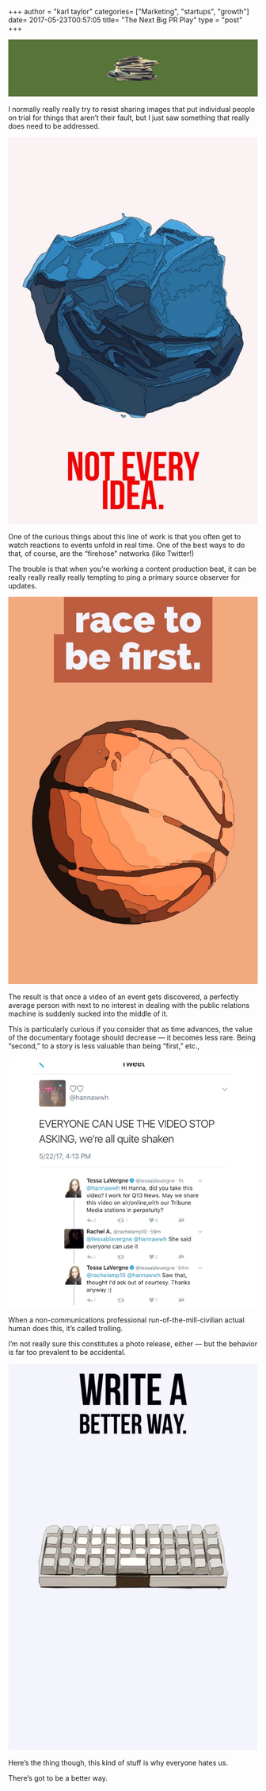 +++
author = "karl taylor"
categories= ["Marketing", "startups", "growth"]
date= 2017-05-23T00:57:05
title= "The Next Big PR Play"
type = "post"
+++

  ![](https://raw.githubusercontent.com/karljtaylor/kjt/blog/content/assets/3eeac-1jl6bcs89solupc9nfekggq.png)  


 I normally really really try to resist sharing images that put individual people on trial for things that aren’t their fault, but I just saw something that really does need to be addressed.

  ![](https://raw.githubusercontent.com/karljtaylor/kjt/blog/content/assets/443c0-1vabqkfsakqgyg_6qxp903w.jpeg)  


 One of the curious things about this line of work is that you often get to watch reactions to events unfold in real time. One of the best ways to do that, of course, are the “firehose” networks (like Twitter!)

 The trouble is that when you’re working a content production beat, it can be really really really really tempting to ping a primary source observer for updates.

  ![](https://raw.githubusercontent.com/karljtaylor/kjt/blog/content/assets/a6f09-1df38vsnmrgkg5gacvwo6ba.jpeg)  


 The result is that once a video of an event gets discovered, a perfectly average person with next to no interest in dealing with the public relations machine is suddenly sucked into the middle of it.

 This is particularly curious if you consider that as time advances, the value of the documentary footage should decrease — it becomes less rare. Being “second,” to a story is less valuable than being “first,” etc.,

  ![](https://raw.githubusercontent.com/karljtaylor/kjt/blog/content/assets/48493-1lkjql85izxfjkphnkfblgq.jpeg)  


 When a non-communications professional run-of-the-mill-civilian actual human does this, it’s called trolling.

 I’m not really sure this constitutes a photo release, either — but the behavior is far too prevalent to be accidental.

  ![](https://raw.githubusercontent.com/karljtaylor/kjt/blog/content/assets/914a9-1yf2dh7gtlz1zvot8fj9hqq.jpeg)  


 Here’s the thing though, this kind of stuff is why everyone hates us.

 There’s got to be a better way.
